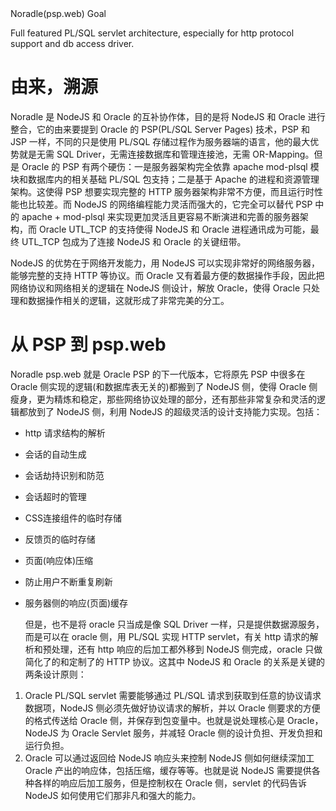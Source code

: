 <script src="header.js"></script>

<div id="title">  Noradle(psp.web) Goal  </div>

  Full featured PL/SQL servlet architecture, especially for http protocol support and db access driver.

由来，溯源
========

  Noradle 是 NodeJS 和 Oracle 的互补协作体，目的是将 NodeJS 和 Oracle 进行整合，它的由来要提到 Oracle 的 PSP(PL/SQL Server Pages) 技术，PSP 和 JSP 一样，不同的只是使用 PL/SQL 存储过程作为服务器端的语言，他的最大优势就是无需 SQL Driver，无需连接数据库和管理连接池，无需 OR-Mapping。但是 Oracle 的 PSP 有两个硬伤：一是服务器架构完全依靠 apache mod-plsql 模块和数据库内的相关基础 PL/SQL 包支持；二是基于 Apache 的进程和资源管理架构。这使得 PSP 想要实现完整的 HTTP 服务器架构非常不方便，而且运行时性能也比较差。而 NodeJS 的网络编程能力灵活而强大的，它完全可以替代 PSP 中的 apache + mod-plsql 来实现更加灵活且更容易不断演进和完善的服务器架构，而 Oracle UTL_TCP 的支持使得 NodeJS 和 Oracle 进程通讯成为可能，最终 UTL_TCP 包成为了连接 NodeJS 和 Oracle 的关键纽带。

  NodeJS 的优势在于网络开发能力，用 NodeJS 可以实现非常好的网络服务器，能够完整的支持 HTTP 等协议。而 Oracle 又有着最方便的数据操作手段，因此把网络协议和网络相关的逻辑在 NodeJS 侧设计，解放 Oracle，使得 Oracle 只处理和数据操作相关的逻辑，这就形成了非常完美的分工。


从 PSP 到 psp.web
=========

  Noradle psp.web 就是 Oracle PSP 的下一代版本，它将原先 PSP 中很多在 Oracle 侧实现的逻辑(和数据库表无关的)都搬到了 NodeJS 侧，使得 Oracle 侧瘦身，更为精炼和稳定，那些网络协议处理的部分，还有那些非常复杂和灵活的逻辑都放到了 NodeJS 侧，利用 NodeJS 的超级灵活的设计支持能力实现。包括：

* http 请求结构的解析
* 会话的自动生成
* 会话劫持识别和防范
* 会话超时的管理
* CSS连接组件的临时存储
* 反馈页的临时存储
* 页面(响应体)压缩
* 防止用户不断重复刷新
* 服务器侧的响应(页面)缓存


  但是，也不是将 oracle 只当成是像 SQL Driver 一样，只是提供数据源服务，而是可以在 oracle 侧，用 PL/SQL 实现 HTTP servlet，有关 http 请求的解析和预处理，还有 http 响应的后加工都外移到 NodeJS 侧完成，oracle 只做简化了的和定制了的 HTTP 协议。这其中 NodeJS 和 Oracle 的关系是关键的两条设计原则：

1. Oracle PL/SQL servlet 需要能够通过 PL/SQL 请求到获取到任意的协议请求数据项，NodeJS 侧必须先做好协议请求的解析，并以 Oracle 侧要求的方便的格式传送给 Oracle 侧，并保存到包变量中。也就是说处理核心是 Oracle，NodeJS 为 Oracle Servlet 服务，并减轻 Oracle 侧的设计负担、开发负担和运行负担。
2. Oracle 可以通过返回给 NodeJS 响应头来控制 NodeJS 侧如何继续深加工 Oracle 产出的响应体，包括压缩，缓存等等。也就是说 NodeJS 需要提供各种各样的响应后加工服务，但是控制权在 Oracle 侧，servlet 的代码告诉 NodeJS 如何使用它们那非凡和强大的能力。

<script src="footer.js"></script>